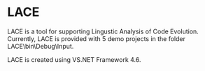 # LACE
LACE is a tool for supporting Lingustic Analysis of Code Evolution. Currently, LACE is provided with 5 demo projects in the folder 
LACE\bin\Debug\Input.

LACE is created using  VS.NET Framework 4.6. 
